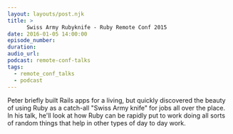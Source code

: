 ```yaml
---
layout: layouts/post.njk
title: >
      Swiss Army Rubyknife - Ruby Remote Conf 2015
date: 2016-01-05 14:00:00
episode_number: 
duration: 
audio_url: 
podcast: remote-conf-talks
tags: 
  - remote_conf_talks
  - podcast
---
```


Peter briefly built Rails apps for a living, but quickly discovered the beauty of using Ruby as a catch-all "Swiss Army knife" for jobs all over the place. In his talk, he'll look at how Ruby can be rapidly put to work doing all sorts of random things that help in other types of day to day work.


